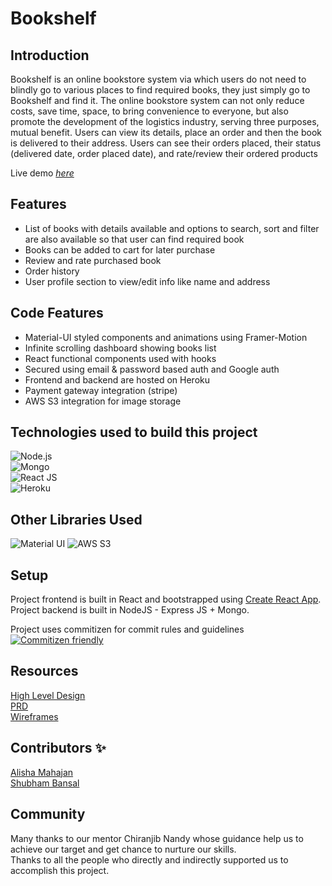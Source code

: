 # Bookshelf

## Introduction

Bookshelf is an online bookstore system via which users do not need to blindly go to various places to find required books, they just simply go to Bookshelf and find it. The online bookstore system can not only reduce costs, save time, space, to bring convenience to everyone, but also promote the development of the logistics industry, serving three purposes, mutual benefit. Users can view its details, place an order and then the book is delivered to their address. Users can see their orders placed, their status (delivered date, order placed date), and rate/review their ordered products

Live demo [_here_](https://n11-bookshelf.herokuapp.com/)

## Features

- List of books with details available and options to search, sort and filter are also available so that user can find required book
- Books can be added to cart for later purchase
- Review and rate purchased book
- Order history
- User profile section to view/edit info like name and address

## Code Features

- Material-UI styled components and animations using Framer-Motion
- Infinite scrolling dashboard showing books list
- React functional components used with hooks
- Secured using email & password based auth and Google auth
- Frontend and backend are hosted on Heroku
- Payment gateway integration (stripe)
- AWS S3 integration for image storage

## Technologies used to build this project

![Node.js](https://img.shields.io/badge/Node.js-43853D?style=for-the-badge&logo=node.js&logoColor=white)\
![Mongo](https://img.shields.io/badge/MongoDB-4EA94B?style=for-the-badge&logo=mongodb&logoColor=white)\
![React JS](https://img.shields.io/badge/React-20232A?style=for-the-badge&logo=react&logoColor=61DAFB)\
![Heroku](https://img.shields.io/badge/Heroku-430098?style=for-the-badge&logo=heroku&logoColor=white)

## Other Libraries Used

![Material UI](https://img.shields.io/badge/Material--UI-0081CB?style=for-the-badge&logo=material-ui&logoColor=white)
![AWS S3](https://img.shields.io/badge/Amazon_AWS-232F3E?style=for-the-badge&logo=amazon-aws&logoColor=white)

## Setup

Project frontend is built in React and bootstrapped using [Create React App](https://github.com/facebook/create-react-app).\
Project backend is built in NodeJS - Express JS + Mongo.

Project uses commitizen for commit rules and guidelines
[![Commitizen friendly](https://img.shields.io/badge/commitizen-friendly-brightgreen.svg)](http://commitizen.github.io/cz-cli/)

## Resources

<a href="https://drive.google.com/file/d/1ptZ6xdF6dliTyXPCT2w5qyZVbsc8RTw1/view?usp=sharing">High Level Design</a>\
<a href="https://drive.google.com/file/d/10yNUbAoiQGwUImQUXr2eTdWp6P7oXAP4/view?usp=sharing"> PRD </a>\
<a href="https://www.figma.com/file/nRETa8aUznrjIq0keEzYoX/Bookshelf?node-id=0%3A1"> Wireframes</a>

## Contributors ✨

<a href="https://github.com/Alisha-Mahajan">Alisha Mahajan</a>\
<a href="https://github.com/SVB-knowmywork">Shubham Bansal</a>

## Community

Many thanks to our mentor Chiranjib Nandy whose guidance help us to achieve our target and get chance to nurture our skills.\
Thanks to all the people who directly and indirectly supported us to accomplish this project.
